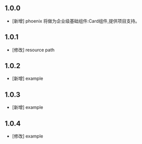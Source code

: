 <!--
 * @Author: lipeng 1162423147@qq.com
 * @Date: 2023-09-24 20:54:37
 * @LastEditors: lipeng 1162423147@qq.com
 * @LastEditTime: 2023-10-16 14:34:23
 * @FilePath: /phoenix_card/CHANGELOG.md
 * @Description: 这是默认设置,请设置`customMade`, 打开koroFileHeader查看配置 进行设置: https://github.com/OBKoro1/koro1FileHeader/wiki/%E9%85%8D%E7%BD%AE
-->
## 1.0.0

* [新增] phoenix 将做为企业级基础组件:Card组件,提供项目支持。

## 1.0.1

* [修改] resource path

## 1.0.2

* [新增] example

## 1.0.3

* [新增] example

## 1.0.4

* [修改] example